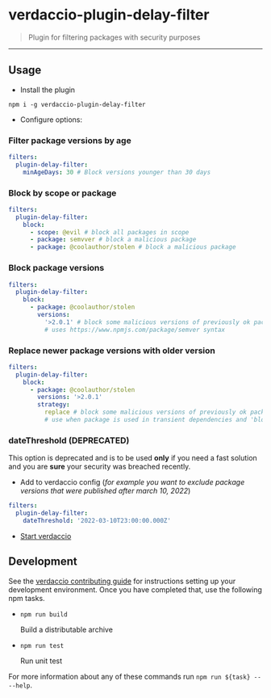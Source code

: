 # verdaccio-plugin-delay-filter

> Plugin for filtering packages with security purposes

---

## Usage

- Install the plugin

```shell
npm i -g verdaccio-plugin-delay-filter
```

- Configure options:

### Filter package versions by age

```yaml
filters:
  plugin-delay-filter:
    minAgeDays: 30 # Block versions younger than 30 days
```

### Block by scope or package

```yaml
filters:
  plugin-delay-filter:
    block:
      - scope: @evil # block all packages in scope
      - package: semvver # block a malicious package
      - package: @coolauthor/stolen # block a malicious package
```

### Block package versions

```yaml
filters:
  plugin-delay-filter:
    block:
      - package: @coolauthor/stolen
        versions:
          '>2.0.1' # block some malicious versions of previously ok package
          # uses https://www.npmjs.com/package/semver syntax
```

### Replace newer package versions with older version

```yaml
filters:
  plugin-delay-filter:
    block:
      - package: @coolauthor/stolen
        versions: '>2.0.1'
        strategy:
          replace # block some malicious versions of previously ok package, replacing them with older, correct versions
          # use when package is used in transient dependencies and 'block' breaks the installs
```

### dateThreshold (DEPRECATED)

This option is deprecated and is to be used **only** if you need a fast solution and you are **sure** your security was breached recently.

- Add to verdaccio config (_for example you want to exclude package versions that were published after march 10, 2022_)

```yaml
filters:
  plugin-delay-filter:
    dateThreshold: '2022-03-10T23:00:00.000Z'
```

- [Start verdaccio](https://verdaccio.org/docs/installation)

## Development

See the [verdaccio contributing guide](https://github.com/verdaccio/verdaccio/blob/master/CONTRIBUTING.md) for instructions setting up your development environment.
Once you have completed that, use the following npm tasks.

- `npm run build`

  Build a distributable archive

- `npm run test`

  Run unit test

For more information about any of these commands run `npm run ${task} -- --help`.
